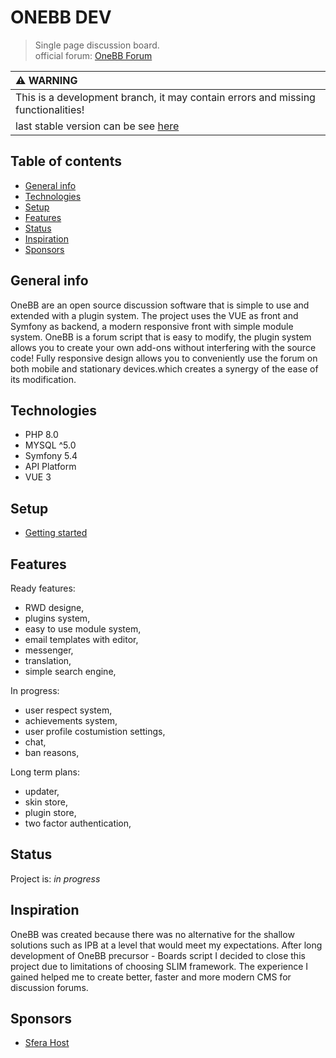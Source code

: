 # ONEBB DEV
> Single page discussion board.    
official forum: [OneBB Forum](https://onebb.org)
    
|:warning: WARNING                                                                   |
|:-----------------------------------------------------------------------------------|
| This is a development branch, it may contain errors and missing functionalities!   |                                                     |
| last stable version can be see [here](https://github.com/pankrok/onebb/tree/0.1.X) |  

## Table of contents
* [General info](#general-info)
* [Technologies](#technologies)
* [Setup](#setup)
* [Features](#features)
* [Status](#status)
* [Inspiration](#inspiration)
* [Sponsors](#sponsors)

## General info
OneBB are an open source discussion software that is simple to use and extended with a plugin system. The project uses the VUE as front and Symfony as backend, a modern responsive front with simple module system. OneBB is a forum script that is easy to modify, the plugin system allows you to create your own add-ons without interfering with the source code! Fully responsive design allows you to conveniently use the forum on both mobile and stationary devices.which creates a synergy of the ease of its modification.

## Technologies
* PHP 8.0
* MYSQL ^5.0
* Symfony 5.4
* API Platform
* VUE 3

## Setup
* [Getting started](INSTALL.md)

## Features

Ready features:
* RWD designe,
* plugins system,
* easy to use module system,
* email templates with editor,
* messenger,
* translation,
* simple search engine,


In progress:
* user respect system,
* achievements system,
* user profile costumistion settings,
* chat,
* ban reasons,


Long term plans:
* updater,
* skin store,
* plugin store,
* two factor authentication,

## Status
Project is: _in progress_

## Inspiration
OneBB was created because there was no alternative for the shallow solutions such as IPB at a level that would meet my expectations. After long development of OneBB precursor - Boards script I decided to close this project due to limitations of choosing SLIM framework. The experience I gained helped me to create better, faster and more modern CMS for discussion forums.

## Sponsors
* [Sfera Host](https://sferahost.pl)